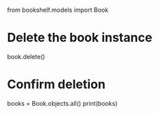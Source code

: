 from bookshelf.models import Book
# Delete the book instance
book.delete()

# Confirm deletion
books = Book.objects.all()
print(books)
